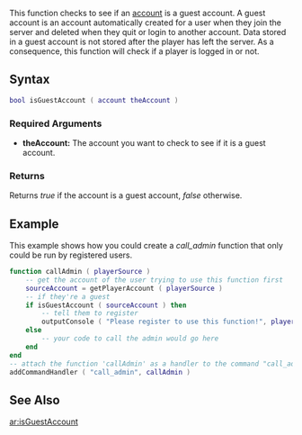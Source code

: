 This function checks to see if an [account](/docs/account.md "wikilink") is a guest account. A guest account is an account automatically created for a user when they join the server and deleted when they quit or login to another account. Data stored in a guest account is not stored after the player has left the server. As a consequence, this function will check if a player is logged in or not.

Syntax
------

``` lua
bool isGuestAccount ( account theAccount )
```

### Required Arguments

-   **theAccount:** The account you want to check to see if it is a guest account.

### Returns

Returns *true* if the account is a guest account, *false* otherwise.

Example
-------

This example shows how you could create a *call\_admin* function that only could be run by registered users.

``` lua
function callAdmin ( playerSource )
    -- get the account of the user trying to use this function first
    sourceAccount = getPlayerAccount ( playerSource )
    -- if they're a guest
    if isGuestAccount ( sourceAccount ) then
        -- tell them to register
        outputConsole ( "Please register to use this function!", playerSource )
    else
        -- your code to call the admin would go here
    end
end
-- attach the function 'callAdmin' as a handler to the command "call_admin"
addCommandHandler ( "call_admin", callAdmin )
```

See Also
--------

[ar:isGuestAccount](/docs/ar-isguestaccount.md "wikilink")
